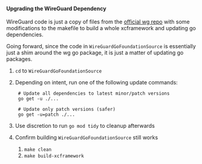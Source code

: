#### Upgrading the WireGuard Dependency

WireGuard code is just a copy of files from the [official wg repo](https://git.zx2c4.com/wireguard-apple/about/) with some modifications to the makefile to build a whole xcframework and updating go dependencies.

Going forward, since the code in `WireGuardGoFoundationSource` is essentially just a shim around the wg go package, it is just a matter of updating go packages.

1. `cd` to `WireGuardGoFoundationSource`
1. Depending on intent, run one of the following update commands:

		# Update all dependencies to latest minor/patch versions
		go get -u ./...

		# Update only patch versions (safer)
		go get -u=patch ./...

1. Use discretion to run `go mod tidy` to cleanup afterwards
1. Confirm building `WireGuardGoFoundationSource` still works
	1. `make clean`
	1. `make build-xcframework`

